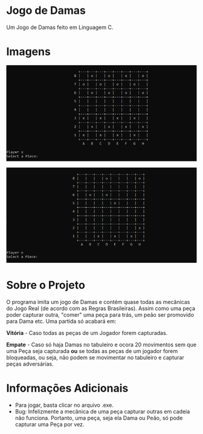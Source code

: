 # Jogo de Damas

Um Jogo de Damas feito em Linguagem C.

# Imagens
![](https://github.com/Paulo-Henrique-Silva/Checkers-Game-C/blob/master/Images/Jogo.PNG)

![](https://github.com/Paulo-Henrique-Silva/Checkers-Game-C/blob/master/Images/Partida.PNG)

# Sobre o Projeto

O programa imita um jogo de Damas e contém quase todas as mecânicas do Jogo Real (de acordo com as Regras Brasileiras). Assim como uma peça poder capturar outra, "comer" uma peça para trás, um peão ser promovido para Dama etc. Uma partida só acabará em:

**Vitória** - Caso todas as peças de um Jogador forem capturadas.

**Empate** - Caso só haja Damas no tabuleiro e ocora 20 movimentos sem que uma Peça seja capturada **ou** se todas as peças de um jogador forem bloqueadas, ou seja, não podem se movimentar no tabuleiro e capturar peças adversárias. 

# Informações Adicionais

- Para jogar, basta clicar no arquivo .exe.
- Bug: Infelizmente a mecânica de uma peça capturar outras em cadeia não funciona. Portanto, uma peça, seja ela Dama ou Peão, só pode capturar uma Peça por vez.

